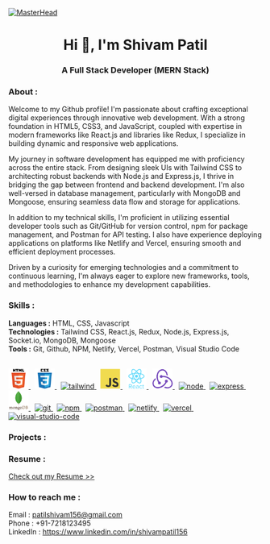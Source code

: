 [![MasterHead](https://pbs.twimg.com/media/DQlOsZyVAAAXfAx.jpg)](https://ShivamPatil1506.io)
<h1 align="center">Hi 👋, I'm Shivam Patil</h1>
<h3 align="center">A Full Stack Developer (MERN Stack)</h3>

<h3 align="left">About :</h3>
<p align="left">Welcome to my Github profile! I'm passionate about crafting exceptional digital experiences through innovative web development. With a strong foundation in HTML5, CSS3, and JavaScript, coupled with expertise in modern frameworks like React.js and libraries like Redux, I specialize in building dynamic and responsive web applications.

My journey in software development has equipped me with proficiency across the entire stack. From designing sleek UIs with Tailwind CSS to architecting robust backends with Node.js and Express.js, I thrive in bridging the gap between frontend and backend development. I'm also well-versed in database management, particularly with MongoDB and Mongoose, ensuring seamless data flow and storage for applications.

In addition to my technical skills, I'm proficient in utilizing essential developer tools such as Git/GitHub for version control, npm for package management, and Postman for API testing. I also have experience deploying applications on platforms like Netlify and Vercel, ensuring smooth and efficient deployment processes.

Driven by a curiosity for emerging technologies and a commitment to continuous learning, I'm always eager to explore new frameworks, tools, and methodologies to enhance my development capabilities.</p>

<h3 align="left">Skills :</h3>
<b>Languages :</b> HTML, CSS, Javascript <br>
<b>Technologies :</b> Tailwind CSS, React.js, Redux, Node.js, Express.js, Socket.io, MongoDB, Mongoose <br>
<b>Tools :</b> Git, Github, NPM, Netlify, Vercel, Postman, Visual Studio Code <br> <br>
<p align="left"> <a href="https://www.w3.org/html/" target="_blank" rel="noreferrer"> <img src="https://raw.githubusercontent.com/devicons/devicon/master/icons/html5/html5-original-wordmark.svg" alt="html5" width="40" height="40"/> </a> &nbsp; <a href="https://www.w3schools.com/css/" target="_blank" rel="noreferrer"> <img src="https://raw.githubusercontent.com/devicons/devicon/master/icons/css3/css3-original-wordmark.svg" alt="css3" width="40" height="40"/> </a> &nbsp; <a href="https://tailwindcss.com/" target="_blank" rel="noreferrer"> <img src="https://www.vectorlogo.zone/logos/tailwindcss/tailwindcss-icon.svg" alt="tailwind" width="40" height="40"/> </a> &nbsp; <a href="https://developer.mozilla.org/en-US/docs/Web/JavaScript" target="_blank" rel="noreferrer"> <img src="https://raw.githubusercontent.com/devicons/devicon/master/icons/javascript/javascript-original.svg" alt="javascript" width="40" height="40"/> </a> &nbsp; <a href="https://reactjs.org/" target="_blank" rel="noreferrer"> <img src="https://raw.githubusercontent.com/devicons/devicon/master/icons/react/react-original-wordmark.svg" alt="react" width="40" height="40"/> </a> &nbsp;  <a href="https://redux.js.org" target="_blank" rel="noreferrer"> <img src="https://raw.githubusercontent.com/devicons/devicon/master/icons/redux/redux-original.svg" alt="redux" width="40" height="40"/> </a> &nbsp; <a href="https://nodejs.org/en/" target="_blank" rel="noreferrer"> <img src="https://www.vectorlogo.zone/logos/nodejs/nodejs-icon.svg" alt="node" width="40" height="40"/> </a> &nbsp; <a href="https://expressjs.com/" target="_blank" rel="noreferrer"> <img src="https://www.vectorlogo.zone/logos/expressjs/expressjs-icon.svg" alt="express" width="40" height="40"/> </a> &nbsp; <a href="https://www.mongodb.com/" target="_blank" rel="noreferrer"> <img src="https://raw.githubusercontent.com/devicons/devicon/master/icons/mongodb/mongodb-original-wordmark.svg" alt="mongodb" width="40" height="40"/> </a> &nbsp; <a href="https://git-scm.com/" target="_blank" rel="noreferrer"> <img src="https://www.vectorlogo.zone/logos/git-scm/git-scm-icon.svg" alt="git" width="40" height="40"/> </a> &nbsp; <a href="https://www.npmjs.com/" target="_blank" rel="noreferrer"> <img src="https://www.vectorlogo.zone/logos/npmjs/npmjs-tile.svg" alt="npm" width="40" height="40"/> </a> &nbsp; <a href="https://www.postman.com/" target="_blank" rel="noreferrer"> <img src="https://www.vectorlogo.zone/logos/getpostman/getpostman-icon.svg" alt="postman" width="40" height="40"/> </a> &nbsp; <a href="https://app.netlify.com/" target="_blank" rel="noreferrer"> <img src="https://www.vectorlogo.zone/logos/netlify/netlify-icon.svg" alt="netlify" width="40" height="40"/> </a> &nbsp; <a href="https://vercel.com/" target="_blank" rel="noreferrer"> <img src="https://www.vectorlogo.zone/logos/vercel/vercel-icon.svg" alt="vercel" width="40" height="40"/> </a> &nbsp; <a href="https://code.visualstudio.com/" target="_blank" rel="noreferrer"> <img src="https://img.icons8.com/color/48/visual-studio-code-2019.png" alt="visual-studio-code" width="40" height="40"/> </a> </p>

<h3 align="left">Projects :</h3>
<h3>Resume : </h3>
<a href="https://drive.google.com/file/d/10LohUK15fTve4PC2uh74rhwDDa4JtMuN/view?usp=drive_link">Check out my Resume >></a>
<h3>How to reach me :</h3>
    Email : <a href="mailto:patilshivam156@gmail.com">patilshivam156@gmail.com</a> <br>
    Phone : +91-7218123495 <br>
    LinkedIn : <a href="https://linkedin.com/in/shivampatil156" target="blank">https://www.linkedin.com/in/shivampatil156</a>



